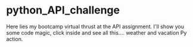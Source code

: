 # python_API_challenge

Here lies my bootcamp virtual thrust at the API assignment.  I'll show you some code magic, click inside and see all this.... weather and vacation Py action.
